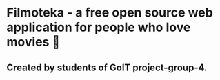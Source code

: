 # Filmoteka - a free open source web application for people who love movies 🎥

## Created by students of GoIT project-group-4.
